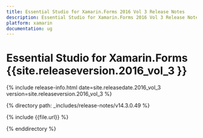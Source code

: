 ```yaml
---
title: Essential Studio for Xamarin.Forms 2016 Vol 3 Release Notes
description: Essential Studio for Xamarin.Forms 2016 Vol 3 Release Notes
platform: xamarin
documentation: ug
---
```


# Essential Studio for Xamarin.Forms {{site.releaseversion.2016_vol_3 }}

{% include release-info.html date=site.releasedate.2016_vol_3 version=site.releaseversion.2016_vol_3 %} 

{% directory path: _includes/release-notes/v14.3.0.49 %}

{% include {{file.url}} %}

{% enddirectory %}